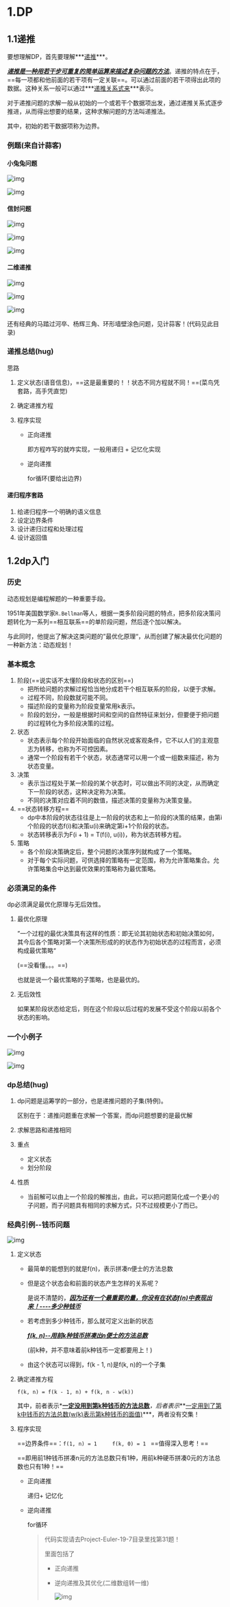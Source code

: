 # 1.DP

## 1.1递推

要想理解DP，首先要理解***<u>递推</u>***。

***<u>递推是一种用若干步可重复的简单运算来描述复杂问题的方法</u>***。递推的特点在于，==每一项都和他前面的若干项有一定关联==。可以通过前面的若干项得出此项的数据。这种关系一般可以通过***<u>递推关系式来</u>***表示。

对于递推问题的求解一般从初始的一个或若干个数据项出发，通过递推关系式逐步推进，从而得出想要的结果，这种求解问题的方法叫递推法。

其中，初始的若干数据项称为边界。                                                                                                                                                                                                                                                                                                                                                                                                                                                                                                                                                                                                                                                                                                                                                                                                                                                                                                                                                                                                                                                                                                                                                                                                                                                                                                                                                                                                                                                                                                                                                                                                                                                                                                                                                                                                                                                                                                                                                                                                                                                                                                                                                                                                                                                                                                                                                                                                                                                                                                                                                                                                                                                                                                                                                                                                                                                                                                                                                                                                                                                                                                                                                                                                                                                                                                                                                                                                                                                                                                                                                                                                                                                                                                                                                                                                                                                                                                                                                                                                                                                                                                                                                                                                                                                                                                                                                                                                                                                                                                                                                                                                                                                                                                                                                                                                                                                                                                                                                                                                                                                                                                                                                                                                                                                                                                                                                                                                                                                                                                                                                                                                                                                                                                                                                                                                                                                                                                                                                                                                                                                                                                                                                                                                                                                                                                                                                                                                                                                                                                                                                                                                                                                                                                                                                                                                                                                                                                                                                                                                                                                                                                                                                                                                                                                                                                                                                                                                                                                                                                                                                                                                                                                                                                                                                                                                                                                                                                                                                                                                                                                                                                                                                                                                                                                                                                                                                                                                                                                                                                                                                                                                                                                                                                                                                                                                                                                                                                                                                                                                                                                                                                                                                                                                                                                                                                                                                                                                                                                                                                                                                                                                                                                                                                                                                                                                                                                                                                                                                                                                                                                                                                                                                                                                                                                                                                                                                                                                                                                                                                                                                                                                                                                                                                                                                                                                                                



### 例题(来自计蒜客)

#### 小兔兔问题

![img](https://wx4.sinaimg.cn/mw690/005LasY6gy1gdq7ujqz66j31kw0u0aid.jpg)

![img](https://wx1.sinaimg.cn/mw690/005LasY6gy1gdq7v8jjx6j31o40bmju0.jpg)



#### 信封问题

![img](https://wx3.sinaimg.cn/mw690/005LasY6gy1gdq7w44sqjj31ri09ktbp.jpg)

![img](https://wx2.sinaimg.cn/mw690/005LasY6gy1gdq7wk129gj31qy0qcqbp.jpg)

![img](https://wx2.sinaimg.cn/mw690/005LasY6gy1gdq7wy1yz4j31qq0d6acy.jpg)



#### 二维递推

![img](https://wx1.sinaimg.cn/mw690/005LasY6gy1gdq7za97yqj31rm0taai9.jpg)

![img](https://wx1.sinaimg.cn/mw690/005LasY6gy1gdq81qrrbij31qs0sogu0.jpg)

![img](https://wx4.sinaimg.cn/mw690/005LasY6gy1gdq8c4hau8j31qi0t6n65.jpg)



还有经典的马踏过河卒、杨辉三角、环形墙壁涂色问题，见计蒜客！(代码见此目录)



### 递推总结(hug)

思路

1. 定义状态(语音信息)，==这是最重要的！！状态不同方程就不同！==(菜鸟凭套路，高手凭直觉)

2. 确定递推方程

3. 程序实现

   + 正向递推

     即方程咋写的就咋实现，一般用递归 + 记忆化实现

   + 逆向递推

     for循环(要给出边界)



#### 递归程序套路

1. 给递归程序一个明确的语义信息
2. 设定边界条件
3. 设计递归过程和处理过程
4. 设计返回值

## 1.2dp入门

### 历史

动态规划是编程解题的一种重要手段。

1951年美国数学家`R.Bellman`等人，根据一类多阶段问题的特点，把多阶段决策问题转化为一系列==相互联系==的单阶段问题，然后逐个加以解决。

与此同时，他提出了解决这类问题的”最优化原理“，从而创建了解决最优化问题的一种新方法：动态规划！



### 基本概念

1. 阶段(==说实话不太懂阶段和状态的区别==)
   + 把所给问题的求解过程恰当地分成若干个相互联系的阶段，以便于求解。
   + 过程不同，阶段数就可能不同。
   + 描述阶段的变量称为阶段变量常用k表示。
   + 阶段的划分，一般是根据时间和空间的自然特征来划分，但要便于把问题的过程转化为多阶段决策的过程。
2. 状态
   + 状态表示每个阶段开始面临的自然状况或客观条件，它不以人们的主观意志为转移，也称为不可控因素。
   + 通常一个阶段有若干个状态，状态通常可以用一个或一组数来描述，称为状态变量。
3. 决策
   + 表示当过程处于某一阶段的某个状态时，可以做出不同的决定，从而确定下一阶段的状态，这种决定称为决策。
   + 不同的决策对应着不同的数值，描述决策的变量称为决策变量。
4. ==状态转移方程==
   + dp中本阶段的状态往往是上一阶段的状态和上一阶段的决策的结果，由第i个阶段的状态f(i)和决策u(i)来确定第i+1个阶段的状态。
   + 状态转移表示为F(i + 1) = T(f(i), u(i))，称为状态转移方程。
5. 策略
   + 各个阶段决策确定后，整个问题的决策序列就构成了一个策略。
   + 对于每个实际问题，可供选择的策略有一定范围，称为允许策略集合。允许策略集合中达到最优效果的策略称为最优策略。



### 必须满足的条件

dp必须满足最优化原理与无后效性。

1. 最优化原理

   ”一个过程的最优决策具有这样的性质：即无论其初始状态和初始决策如何，其今后各个策略对第一个决策所形成的的状态作为初始状态的过程而言，必须构成最优策略“

   (==没看懂。。。==)

   也就是说一个最优策略的子策略，也是最优的。

2. 无后效性

   如果某阶段状态给定后，则在这个阶段以后过程的发展不受这个阶段以前各个状态的影响。



### 一个小例子

![img](https://wx1.sinaimg.cn/mw690/005LasY6gy1gdtmmfy5pvj31er0u07f1.jpg)

![img](https://wx1.sinaimg.cn/mw690/005LasY6gy1gdtmnz1rzzj31r00pgdlx.jpg)



### dp总结(hug)

1. dp问题是运筹学的一部分，也是递推问题的子集(特例)。

   区别在于：递推问题重在求解一个答案，而dp问题想要的是最优解

2. 求解思路和递推相同

3. 重点

   + 定义状态
   + 划分阶段

4. 性质

   + 当前解可以由上一个阶段的解推出，由此，可以把问题简化成一个更小的子问题，而子问题具有相同的求解方式，只不过规模更小了而已。



### 经典引例--钱币问题

![img](https://wx3.sinaimg.cn/mw690/005LasY6gy1gdtp54sdbsj31n40rg1kx.jpg)



1. 定义状态

   + 最简单的能想到的就是f(n)，表示拼凑n便士的方法总数

   + 但是这个状态会和前面的状态产生怎样的关系呢？

     是说不清楚的，***<u>因为还有一个最重要的量，你没有在状态f(n)中表现出来！----多少种钱币</u>***

   + 若考虑到多少种钱币，那么就可定义出新的状态

     ***<u>f(k, n)--用前k种钱币拼凑出n便士的方法总数</u>***

     (前k种，并不意味着前k种钱币一定都要用上！)

   + 由这个状态可以得到，f(k - 1, n)是f(k, n)的一个子集

2. 确定递推方程

   `f(k, n) = f(k - 1, n) + f(k, n - w(k))`

   其中，前者表示*<u>**一定没用到第k种钱币的方法总数**</u>*，后者表示***<u>一定用到了第k中钱币的方法总数(w(k)表示第k种钱币的面值)</u>***，两者没有交集！

3. 程序实现

   ==边界条件==：`f(1, n) = 1     f(k, 0) = 1 ` ==值得深入思考！==

   ==即用前1种钱币拼凑n元的方法总数只有1种，用前k种硬币拼凑0元的方法总数也只有1种！==

   + 正向递推

     递归+ 记忆化

   + 逆向递推

     for循环

     > 代码实现请去Project-Euler-19-7目录里找第31题！
     >
     > 里面包括了
     >
     > + 正向递推
     >
     > + 逆向递推及其优化(二维数组转一维)
     >
     >   ![img](https://wx4.sinaimg.cn/mw690/005LasY6gy1gdur518wk9j31d60r6k4k.jpg)
     >
     >   

     